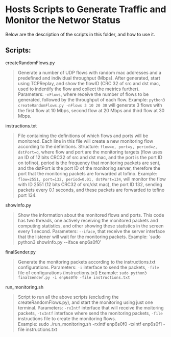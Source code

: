 # Hosts Scripts to Generate Traffic and Monitor the Networ Status

Below are the description of the scripts in this folder, and how to use it.

## Scripts:

createRandomFlows.py
> Generate a number of UDP flows with random mac addresses and a predefined and individual throughput (Mbps). After generated, start using TCPReplay, and show the flowID (CRC 32 of src and dst mac, used to indentify the flow and collect the metrics further).
> Parameters: `-nFlows`, where receive the number of flows to be generated, followed by the throughput of each flow.
> Example: `python3 createRandomFlows.py -nFlows 3 10 20 30` will generate 3 flows with the first flow at 10 Mbps, second flow at 20 Mbps and third flow at 30 Mbps.

instructions.txt
> File containing the definitions of which flows and ports will be monitored. Each line in this file will create a new monitoring flow according to the definitions.
> Structure: `flow=x, port=y, period=z, dstPort=q`, where flow and port are the monitoring targets (flow uses an ID of 12 bits CRC32 of src and dst mac, and the port is the port ID on tofino), period is the frequency that monitoring packets are sent, and the dstPort is the port ID of the monitoring server, therefore the port that the monitoring packets are forwarded at tofino.
> Example: `flow=2551, port=132, period=0.01, dstPort=134`, will monitor the flow with ID 2551 (12 bits CRC32 of src/dst mac), the port ID 132, sending packets every 0.1 seconds, and these packets are forwarded to tofino port 134.

showInfo.py
> Show the information about the monitored flows and ports. This code has two threads, one actively receiving the monitored packets and computing statistics, and other showing these statistics in the screen every 1 second.
> Parameters: `--iface`, that receive the server interface that the listener will wait for the monitoring packets.
> Example: `sudo python3 showInfo.py --iface enp6s0f0'

finalSender.py
> Generate the monitoring packets according to the instructions.txt configurations.
> Parameters: `-i` interface to send the packets, `-file` file of configurations (instructions.txt)
> Example: `sudo python3 finalSender.py -i enp6s0f0 -file instructions.txt`

run_monitoring.sh
> Script to run all the above scripts (excluding the createRandomFlows.py), and start the monitoring using just one terminal.
> Parameters: `-rxIntf` interface that will receive the moitoring packets, `-txIntf` interface where send the monitoring packets, `-file` instructions file to create the monitoring flows.  
> Example: sudo ./run_monitoring.sh -rxIntf enp6s0f0 -txIntf enp6s0f1 -file instructions.txt

